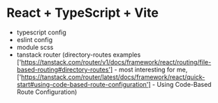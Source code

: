 # React + TypeScript + Vite

- typescript config
- eslint config
- module scss
- tanstack router (directory-routes examples ['https://tanstack.com/router/v1/docs/framework/react/routing/file-based-routing#directory-routes'] - most interesting for me, ['https://tanstack.com/router/latest/docs/framework/react/quick-start#using-code-based-route-configuration'] - Using Code-Based Route Configuration)
